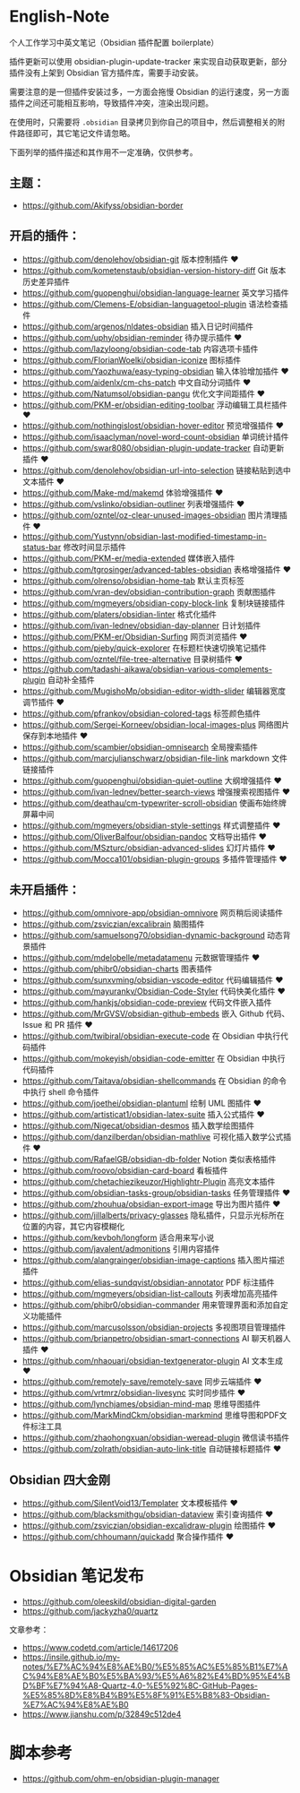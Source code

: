 # English-Note

个人工作学习中英文笔记（Obsidian 插件配置 boilerplate）

插件更新可以使用 obsidian-plugin-update-tracker 来实现自动获取更新，部分插件没有上架到 Obsidian 官方插件库，需要手动安装。

需要注意的是一但插件安装过多，一方面会拖慢 Obsidian 的运行速度，另一方面插件之间还可能相互影响，导致插件冲突，渲染出现问题。

在使用时，只需要将 `.obsidian` 目录拷贝到你自己的项目中，然后调整相关的附件路径即可，其它笔记文件请忽略。

下面列举的插件描述和其作用不一定准确，仅供参考。

## 主题：

- https://github.com/Akifyss/obsidian-border

## 开启的插件：

- https://github.com/denolehov/obsidian-git 版本控制插件 ❤
- https://github.com/kometenstaub/obsidian-version-history-diff Git 版本历史差异插件
- https://github.com/guopenghui/obsidian-language-learner 英文学习插件
- https://github.com/Clemens-E/obsidian-languagetool-plugin 语法检查插件
- https://github.com/argenos/nldates-obsidian 插入日记时间插件
- https://github.com/uphy/obsidian-reminder 待办提示插件 ❤
- https://github.com/lazyloong/obsidian-code-tab 内容选项卡插件
- https://github.com/FlorianWoelki/obsidian-iconize 图标插件
- https://github.com/Yaozhuwa/easy-typing-obsidian 输入体验增加插件 ❤
- https://github.com/aidenlx/cm-chs-patch 中文自动分词插件 ❤
- https://github.com/Natumsol/obsidian-pangu 优化文字间距插件 ❤
- https://github.com/PKM-er/obsidian-editing-toolbar 浮动编辑工具栏插件 ❤
- https://github.com/nothingislost/obsidian-hover-editor 预览增强插件 ❤
- https://github.com/isaaclyman/novel-word-count-obsidian 单词统计插件
- https://github.com/swar8080/obsidian-plugin-update-tracker 自动更新插件 ❤
- https://github.com/denolehov/obsidian-url-into-selection 链接粘贴到选中文本插件 ❤
- https://github.com/Make-md/makemd 体验增强插件 ❤
- https://github.com/vslinko/obsidian-outliner 列表增强插件 ❤
- https://github.com/ozntel/oz-clear-unused-images-obsidian 图片清理插件 ❤
- https://github.com/Yustynn/obsidian-last-modified-timestamp-in-status-bar 修改时间显示插件
- https://github.com/PKM-er/media-extended 媒体嵌入插件
- https://github.com/tgrosinger/advanced-tables-obsidian 表格增强插件 ❤
- https://github.com/olrenso/obsidian-home-tab 默认主页标签
- https://github.com/vran-dev/obsidian-contribution-graph 贡献图插件
- https://github.com/mgmeyers/obsidian-copy-block-link 复制块链接插件
- https://github.com/platers/obsidian-linter 格式化插件
- https://github.com/ivan-lednev/obsidian-day-planner 日计划插件
- https://github.com/PKM-er/Obsidian-Surfing 网页浏览插件 ❤
- https://github.com/pjeby/quick-explorer 在标题栏快速切换笔记插件
- https://github.com/ozntel/file-tree-alternative 目录树插件 ❤
- https://github.com/tadashi-aikawa/obsidian-various-complements-plugin 自动补全插件
- https://github.com/MugishoMp/obsidian-editor-width-slider 编辑器宽度调节插件 ❤
- https://github.com/pfrankov/obsidian-colored-tags 标签颜色插件
- https://github.com/Sergei-Korneev/obsidian-local-images-plus 网络图片保存到本地插件 ❤
- https://github.com/scambier/obsidian-omnisearch 全局搜索插件
- https://github.com/marcjulianschwarz/obsidian-file-link markdown 文件链接插件
- https://github.com/guopenghui/obsidian-quiet-outline 大纲增强插件 ❤
- https://github.com/ivan-lednev/better-search-views 增强搜索视图插件 ❤
- https://github.com/deathau/cm-typewriter-scroll-obsidian 使画布始终牌屏幕中间
- https://github.com/mgmeyers/obsidian-style-settings 样式调整插件 ❤
- https://github.com/OliverBalfour/obsidian-pandoc 文档导出插件 ❤
- https://github.com/MSzturc/obsidian-advanced-slides 幻灯片插件 ❤
- https://github.com/Mocca101/obsidian-plugin-groups 多插件管理插件 ❤


## 未开启插件：

- https://github.com/omnivore-app/obsidian-omnivore 网页稍后阅读插件
- https://github.com/zsviczian/excalibrain 脑图插件
- https://github.com/samuelsong70/obsidian-dynamic-background 动态背景插件
- https://github.com/mdelobelle/metadatamenu 元数据管理插件 ❤
- https://github.com/phibr0/obsidian-charts 图表插件
- https://github.com/sunxvming/obsidian-vscode-editor 代码编辑插件 ❤
- https://github.com/mayurankv/Obsidian-Code-Styler 代码快美化插件 ❤
- https://github.com/hankjs/obsidian-code-preview 代码文件嵌入插件
- https://github.com/MrGVSV/obsidian-github-embeds 嵌入 Github 代码、Issue 和 PR 插件 ❤
- https://github.com/twibiral/obsidian-execute-code 在 Obsidian 中执行代码插件
- https://github.com/mokeyish/obsidian-code-emitter 在 Obsidian 中执行代码插件
- https://github.com/Taitava/obsidian-shellcommands 在 Obsidian 的命令中执行 shell 命令插件
- https://github.com/joethei/obsidian-plantuml 绘制 UML 图插件 ❤
- https://github.com/artisticat1/obsidian-latex-suite 插入公式插件 ❤
- https://github.com/Nigecat/obsidian-desmos 插入数学绘图插件
- https://github.com/danzilberdan/obsidian-mathlive 可视化插入数学公式插件 ❤
- https://github.com/RafaelGB/obsidian-db-folder Notion 类似表格插件
- https://github.com/roovo/obsidian-card-board 看板插件
- https://github.com/chetachiezikeuzor/Highlightr-Plugin 高亮文本插件
- https://github.com/obsidian-tasks-group/obsidian-tasks 任务管理插件 ❤
- https://github.com/zhouhua/obsidian-export-image 导出为图片插件 ❤
- https://github.com/jillalberts/privacy-glasses 隐私插件，只显示光标所在位置的内容，其它内容模糊化
- https://github.com/kevboh/longform 适合用来写小说
- https://github.com/javalent/admonitions 引用内容插件
- https://github.com/alangrainger/obsidian-image-captions 插入图片描述插件
- https://github.com/elias-sundqvist/obsidian-annotator PDF 标注插件
- https://github.com/mgmeyers/obsidian-list-callouts 列表增加高亮插件
- https://github.com/phibr0/obsidian-commander 用来管理界面和添加自定义功能插件
- https://github.com/marcusolsson/obsidian-projects 多视图项目管理插件
- https://github.com/brianpetro/obsidian-smart-connections AI 聊天机器人插件 ❤
- https://github.com/nhaouari/obsidian-textgenerator-plugin AI 文本生成 ❤
- https://github.com/remotely-save/remotely-save 同步云端插件 ❤
- https://github.com/vrtmrz/obsidian-livesync 实时同步插件 ❤
- https://github.com/lynchjames/obsidian-mind-map 思维导图插件
- https://github.com/MarkMindCkm/obsidian-markmind 思维导图和PDF文件标注工具
- https://github.com/zhaohongxuan/obsidian-weread-plugin 微信读书插件
- https://github.com/zolrath/obsidian-auto-link-title 自动链接标题插件 ❤

## Obsidian 四大金刚

- https://github.com/SilentVoid13/Templater 文本模板插件 ❤
- https://github.com/blacksmithgu/obsidian-dataview 索引查询插件 ❤
- https://github.com/zsviczian/obsidian-excalidraw-plugin 绘图插件 ❤
- https://github.com/chhoumann/quickadd 聚合操作插件 ❤

# Obsidian 笔记发布

- https://github.com/oleeskild/obsidian-digital-garden
- https://github.com/jackyzha0/quartz

文章参考：

- https://www.codetd.com/article/14617206
- https://insile.github.io/my-notes/%E7%AC%94%E8%AE%B0/%E5%85%AC%E5%85%B1%E7%AC%94%E8%AE%B0%E5%BA%93/%E5%A6%82%E4%BD%95%E4%BD%BF%E7%94%A8-Quartz-4.0-%E5%92%8C-GitHub-Pages-%E5%85%8D%E8%B4%B9%E5%8F%91%E5%B8%83-Obsidian-%E7%AC%94%E8%AE%B0
- https://www.jianshu.com/p/32849c512de4

# 脚本参考

- https://github.com/ohm-en/obsidian-plugin-manager